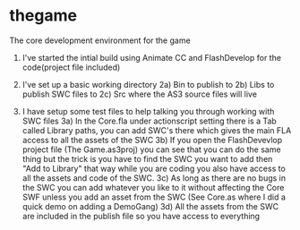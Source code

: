 # thegame
The core development environment for the game

1) I've started the intial build using Animate CC and FlashDevelop for the code(project file included)
2) I've set up a basic working directory
    2a) Bin to publish to
    2b) Libs to publish SWC files to
    2c) Src where the AS3 source files will live
    
3) I have setup some test files to help talking you through working with SWC files
    3a) In the Core.fla under actionscript setting there is a Tab called Library paths, you can add SWC's there which gives the main FLA access to all the assets of the SWC
    3b) If you open the FlashDevevlop project file (The Game.as3proj) you can see that you can do the same thing but the trick is you have to find the SWC you want to add then "Add to Library" that way while you are coding you also have access to all the assets and code of the SWC.
    3c) As long as there are no bugs in the SWC you can add whatever you like to it without affecting the Core SWF unless you add an asset from the SWC (See Core.as where I did a quick demo on adding a DemoGang)
    3d) All the assets from the SWC are included in the publish file so you have access to everything